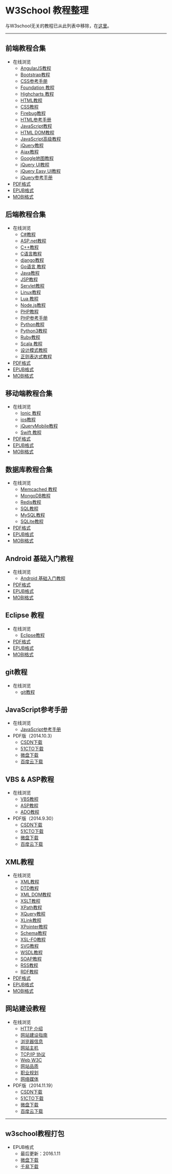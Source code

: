 # W3School 教程整理 #

与W3school无关的教程已从此列表中移除，在[这里](https://github.com/wizardforcel/dev-tutorial)。

* * *

## 前端教程合集

* 在线浏览
  * [AngularJS教程](http://www.w3cschool.cc/angularjs/angularjs-tutorial.html)
  * [Bootstrap教程](http://www.w3cschool.cc/bootstrap/bootstrap-tutorial.html)
  * [CSS参考手册](http://www.w3cschool.cc/cssref/css-reference.html)
  * [Foundation 教程](http://www.w3cschool.cc/foundation/foundation-tutorial.html)
  * [Highcharts 教程](http://www.w3cschool.cc/highcharts/highcharts-tutorial.html)
  * [HTML教程](http://www.w3cschool.cc/html/html-tutorial.html)
  * [CSS教程](http://www.w3cschool.cc/css/css-tutorial.html)
  * [Firebug教程](http://www.w3cschool.cc/firebug/firebug-tutorial.html)
  * [HTML参考手册](http://www.w3cschool.cc/tags/html-reference.html)
  * [JavaScript教程](http://www.w3cschool.cc/js/js-tutorial.html)
  * [HTML DOM教程](http://www.w3cschool.cc/htmldom/htmldom-tutorial.html)
  * [JavaScript高级教程](http://www.w3school.com.cn/js/index_pro.asp)
  * [jQuery教程](http://www.w3cschool.cc/jquery/jquery-tutorial.html)
  * [Ajax教程](http://www.w3cschool.cc/ajax/ajax-tutorial.html)
  * [Google地图教程](http://www.w3cschool.cc/googleapi/googleapi-tutorial.html)
  * [jQuery UI教程](http://www.w3cschool.cc/jqueryui/jqueryui-tutorial.html)
  * [jQuery Easy UI教程](http://www.w3cschool.cc/jeasyui/jqueryeasyui-tutorial.html)
  * [jQuery参考手册](http://www.w3cschool.cc/jquery/jquery-ref-selectors.html)
* [PDF格式](https://www.gitbook.com/download/pdf/book/wizardforcel/w3school-front-end)
* [EPUB格式](https://www.gitbook.com/download/epub/book/wizardforcel/w3school-front-end)
* [MOBI格式](https://www.gitbook.com/download/mobi/book/wizardforcel/w3school-front-end)

## 后端教程合集

* 在线浏览
  * [C#教程](http://www.w3cschool.cc/csharp/csharp-tutorial.html)
  * [ASP.net教程](http://www.w3cschool.cc/aspnet/aspnet-tutorial.html)
  * [C++教程](http://www.w3cschool.cc/cplusplus/cpp-tutorial.html)
  * [C语言教程](http://www.w3cschool.cc/cprogramming/c-tutorial.html)
  * [django教程](http://www.w3cschool.cc/django/django-tutorial.html)
  * [Go语言 教程](http://www.w3cschool.cc/go/go-tutorial.html)
  * [Java教程](http://www.w3cschool.cc/java/java-tutorial.html)
  * [JSP教程](http://www.w3cschool.cc/jsp/jsp-tutorial.html)
  * [Servlet教程](http://www.w3cschool.cc/servlet/servlet-tutorial.html)
  * [Linux教程](http://www.w3cschool.cc/linux/linux-tutorial.html)
  * [Lua 教程](http://www.w3cschool.cc/lua/lua-tutorial.html)
  * [Node.js教程](http://www.w3cschool.cc/nodejs/nodejs-tutorial.html)
  * [PHP教程](http://www.w3cschool.cc/php/php-tutorial.html)
  * [PHP参考手册](http://www.w3cschool.cc/php/php-ref-array.html)
  * [Python教程](http://www.w3cschool.cc/python/python-tutorial.html)
  * [Python3教程](http://www.w3cschool.cc/python3/python3-tutorial.html)
  * [Ruby教程](http://www.w3cschool.cc/ruby/ruby-tutorial.html)
  * [Scala 教程](http://www.w3cschool.cc/scala/scala-tutorial.html)
  * [设计模式教程](http://www.w3cschool.cc/design-pattern/design-pattern-tutorial.html)
  * [正则表达式教程](http://www.w3cschool.cc/regexp/regexp-tutorial.html)
* [PDF格式](https://www.gitbook.com/download/pdf/book/wizardforcel/w3school-back-end)
* [EPUB格式](https://www.gitbook.com/download/epub/book/wizardforcel/w3school-back-end)
* [MOBI格式](https://www.gitbook.com/download/mobi/book/wizardforcel/w3school-back-end)

## 移动端教程合集

* 在线浏览
  * [Ionic 教程](http://www.w3cschool.cc/ionic/ionic-tutorial.html)
  * [ios教程](http://www.w3cschool.cc/ios/ios-tutorial.html)
  * [jQueryMobile教程](http://www.w3cschool.cc/jquerymobile/jquerymobile-tutorial.html)
  * [Swift 教程](http://www.w3cschool.cc/swift/swift-tutorial.html)
* [PDF格式](https://www.gitbook.com/download/pdf/book/wizardforcel/w3school-mobile)
* [EPUB格式](https://www.gitbook.com/download/epub/book/wizardforcel/w3school-mobile)
* [MOBI格式](https://www.gitbook.com/download/mobi/book/wizardforcel/w3school-mobile)

## 数据库教程合集

* 在线浏览
  * [Memcached 教程](http://www.w3cschool.cc/Memcached/Memcached-tutorial.html)
  * [MongoDB教程](http://www.w3cschool.cc/mongodb/mongodb-tutorial.html)
  * [Redis教程](http://www.w3cschool.cc/redis/redis-tutorial.html)
  * [SQL教程](http://www.w3cschool.cc/sql/sql-tutorial.html)
  * [MySQL教程](http://www.w3cschool.cc/mysql/mysql-tutorial.html)
  * [SQLite教程](http://www.w3cschool.cc/sqlite/sqlite-tutorial.html)
* [PDF格式](https://www.gitbook.com/download/pdf/book/wizardforcel/w3school-db)
* [EPUB格式](https://www.gitbook.com/download/epub/book/wizardforcel/w3school-db)
* [MOBI格式](https://www.gitbook.com/download/mobi/book/wizardforcel/w3school-db)


## Android 基础入门教程

* 在线浏览
  * [Android 基础入门教程](http://www.w3cschool.cc/w3cnote/android-tutorial-intro.html)
* [PDF格式](https://www.gitbook.com/download/pdf/book/wizardforcel/w3school-android)
* [EPUB格式](https://www.gitbook.com/download/epub/book/wizardforcel/w3school-android)
* [MOBI格式](https://www.gitbook.com/download/mobi/book/wizardforcel/w3school-android)


## Eclipse 教程

* 在线浏览
  * [Eclipse教程](http://www.w3cschool.cc/eclipse/eclipse-tutorial.html)
* [PDF格式](https://www.gitbook.com/download/pdf/book/wizardforcel/w3school-eclipse)
* [EPUB格式](https://www.gitbook.com/download/epub/book/wizardforcel/w3school-eclipse)
* [MOBI格式](https://www.gitbook.com/download/mobi/book/wizardforcel/w3school-eclipse)

## git教程

* 在线浏览
  * [git教程](http://www.w3cschool.cc/git/git-tutorial.html)

## JavaScript参考手册

* 在线浏览
  * [JavaScript参考手册](http://www.w3cschool.cc/jsref/jsref-tutorial.html)
* PDF版（2014.10.3）
  * [CSDN下载](http://download.csdn.net/detail/wizardforcel/8000335)
  * [51CTO下载](http://down.51cto.com/data/1879731)
  * [微盘下载](http://vdisk.weibo.com/s/qybb07EH0XlBU)
  * [百度云下载](http://pan.baidu.com/s/1i3kXrvB)

## VBS &amp; ASP教程

* 在线浏览
  * [VBS教程](http://www.w3cschool.cc/vbscript/vbscript-tutorial.html)
  * [ASP教程](http://www.w3cschool.cc/asp/asp-tutorial.html)
  * [ADO教程](http://www.w3cschool.cc/ado/ado-tutorial.html)
* PDF版（2014.9.30）
  * [CSDN下载](http://download.csdn.net/detail/wizardforcel/7994655)
  * [51CTO下载](http://down.51cto.com/data/1878916)
  * [微盘下载](http://vdisk.weibo.com/s/qybb07EH0XlBJ)
  * [百度云下载](http://pan.baidu.com/s/12M3mA)

## XML教程

* 在线浏览
  * [XML教程](http://www.w3cschool.cc/xml/xml-tutorial.html)
  * [DTD教程](http://www.w3cschool.cc/dtd/dtd-tutorial.html)
  * [XML DOM教程](http://www.w3cschool.cc/dom/dom-tutorial.html)
  * [XSLT教程](http://www.w3cschool.cc/xsl/xsl-tutorial.html)
  * [XPath教程](http://www.w3cschool.cc/xpath/xpath-tutorial.html)
  * [XQuery教程](http://www.w3cschool.cc/xquery/Xquery-tutorial.html)
  * [XLink教程](http://www.w3cschool.cc/xlink/xlink-tutorial.html)
  * [XPointer教程](http://www.w3cschool.cc/xlink/xlink-tutorial.html)
  * [Schema教程](http://www.w3cschool.cc/schema/schema-tutorial.html)
  * [XSL-FO教程](http://www.w3cschool.cc/xslfo/xslfo-tutorial.html)
  * [SVG教程](http://www.w3cschool.cc/svg/svg-tutorial.html)
  * [WSDL教程](http://www.w3cschool.cc/wsdl/wsdl-tutorial.html)
  * [SOAP教程](http://www.w3cschool.cc/soap/soap-tutorial.html)
  * [RSS教程](http://www.w3cschool.cc/rss/rss-tutorial.html)
  * [RDF教程](http://www.w3cschool.cc/rdf/rdf-tutorial.html)
* [PDF格式](https://www.gitbook.com/download/pdf/book/wizardforcel/w3school-xml)
* [EPUB格式](https://www.gitbook.com/download/epub/book/wizardforcel/w3school-xml)
* [MOBI格式](https://www.gitbook.com/download/mobi/book/wizardforcel/w3school-xml)


## 网站建设教程

* 在线浏览
  * [HTTP 介绍](http://www.w3cschool.cc/http/http-tutorial.html)
  * [网站建设指南](http://www.w3cschool.cc/web/web-buildingprimer.html)
  * [浏览器信息](http://www.w3cschool.cc/browsers/browser-information.html)
  * [网站主机](http://www.w3cschool.cc/hosting/hosting-tutorial.html)
  * [TCP/IP 协议](http://www.w3cschool.cc/tcpip/tcpip-tutorial.html)
  * [Web W3C](http://www.w3cschool.cc/w3c/w3c-tutorial.html)
  * [网站品质](http://www.w3school.com.cn/quality/index.asp)
  * [职业规划](http://www.w3school.com.cn/careers/index.asp)
  * [网络媒体](http://www.w3school.com.cn/media/index.asp)
* PDF版（2014.11.19）
  * [CSDN下载](http://download.csdn.net/detail/wizardforcel/8175147)
  * [51CTO下载](http://down.51cto.com/data/1901422)
  * [微盘下载](http://vdisk.weibo.com/s/qybb07EH0XlBK)
  * [百度云下载](http://pan.baidu.com/s/1c0vqQEO)

* * *

## w3school教程打包

* EPUB格式
  * 最后更新：2016.1.11
  * [微盘下载](http://vdisk.weibo.com/s/aADaW4YRF0jeJ)
  * [千易下载](http://1000eb.com/1iikc)
